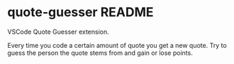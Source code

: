 # quote-guesser README

VSCode Quote Guesser extension.

Every time you code a certain amount of quote you get a new quote. Try to guess the person the quote stems from and gain or lose points.

